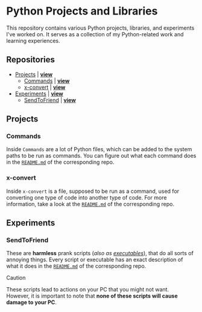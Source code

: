 # Python Projects and Libraries
This repository contains various Python projects, libraries, and experiments I've worked on. It serves as a collection of my Python-related work and learning experiences.


## Repositories
* [Projects](#projects) | **[view](./Projects)**
  * [Commands](#commands) | **[view](./Projects/Commands)**
  * [x-convert](#x-convert) | **[view](./Projects/x-convert)**
* [Experiments](#experiments) | **[view](./Experiments)**
  * [SendToFriend](#sendtofriend) | **[view](./Experiments/SendToFriend)**


## Projects

### Commands
Inside `Commands` are a lot of Python files, which can be added to the system paths to be run as commands. You can figure out what each command does in the [`README.md`](./Projects/Commands/README.md) of the corresponding repo.

### x-convert
Inside `x-convert` is a file, supposed to be run as a command, used for converting one type of code into another type of code. For more information, take a look at the [`README.md`](./Projects/x-convert/README.md) of the corresponding repo.


## Experiments

### SendToFriend
These are **harmless** prank scripts (*also as [executables](./Experiments/SendToFriend/executables)*), that do all sorts of annoying things.
Every script or executable has an exact description of what it does in the [`README.md`](./Experiments/SendToFriend/README.md) of the corresponding repo.
> [!CAUTION]
> These scripts lead to actions on your PC that you might not want.<br>
> However, it is important to note that
> **none of these scripts will cause damage to your PC**.
